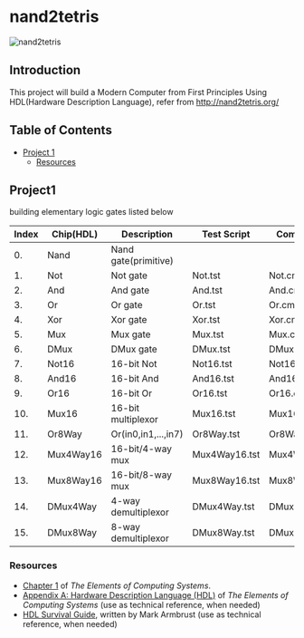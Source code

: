 # nand2tetris

![nand2tetris](http://nand2tetris.org/banner.png)  

Introduction
------------

This project will build a Modern Computer from First Principles Using HDL(Hardware Description Language), refer from http://nand2tetris.org/

Table of Contents
---

- [Project 1](#project1)
    - [Resources](#resources)

## Project1
building elementary logic gates listed below  

|Index|Chip(HDL)|Description|Test Script|Compare FIile|
|---|---|---|---|---|
|0.|Nand|Nand gate(primitive)|
|1.|Not|Not gate|Not.tst|Not.cmp|
|2.|And| And gate|    And.tst| And.cmp|
|3.|Or|  Or gate| Or.tst|  Or.cmp|
|4.|Xor| Xor gate|    Xor.tst| Xor.cmp|
|5.|Mux| Mux gate|    Mux.tst| Mux.cmp|
|6.|DMux|    DMux gate|   DMux.tst|    DMux.cmp|
|7.|Not16|   16-bit Not|  Not16.tst|   Not16.cmp|
|8.|And16|   16-bit And|  And16.tst|   And16.cmp|
|9.|Or16|    16-bit Or|   Or16.tst|    Or16.cmp|
|10.|Mux16|   16-bit multiplexor|  Mux16.tst|   Mux16.cmp|
|11.|Or8Way|  Or(in0,in1,...,in7)| Or8Way.tst|  Or8Way.cmp|
|12.|Mux4Way16|   16-bit/4-way mux|    Mux4Way16.tst|   Mux4Way16.cmp|
|13.|Mux8Way16|   16-bit/8-way mux|    Mux8Way16.tst|   Mux8Way16.cmp|
|14.|DMux4Way|    4-way demultiplexor| DMux4Way.tst|    DMux4Way.cmp|
|15.|DMux8Way|    8-way demultiplexor| DMux8Way.tst|    DMux8Way.cmp|

### Resources
- [Chapter 1](http://www.nand2tetris.org/chapters/chapter%2001.pdf) of *The Elements of Computing Systems*.
- [Appendix A: Hardware Description Language (HDL)](http://www.nand2tetris.org/chapters/appendix%20A.pdf) of *The Elements of Computing Systems* (use as technical reference, when needed)
- [HDL Survival Guide](http://www.nand2tetris.org/software/HDL%20Survival%20Guide.html), written by Mark Armbrust (use as technical reference, when needed)